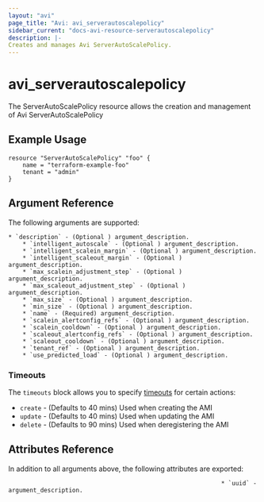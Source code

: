 ```yaml
---
layout: "avi"
page_title: "Avi: avi_serverautoscalepolicy"
sidebar_current: "docs-avi-resource-serverautoscalepolicy"
description: |-
Creates and manages Avi ServerAutoScalePolicy.
---
```


# avi_serverautoscalepolicy

The ServerAutoScalePolicy resource allows the creation and management of Avi ServerAutoScalePolicy

## Example Usage

```hcl
resource "ServerAutoScalePolicy" "foo" {
    name = "terraform-example-foo"
    tenant = "admin"
}
```

## Argument Reference

The following arguments are supported:

    * `description` - (Optional ) argument_description.
        * `intelligent_autoscale` - (Optional ) argument_description.
        * `intelligent_scalein_margin` - (Optional ) argument_description.
        * `intelligent_scaleout_margin` - (Optional ) argument_description.
        * `max_scalein_adjustment_step` - (Optional ) argument_description.
        * `max_scaleout_adjustment_step` - (Optional ) argument_description.
        * `max_size` - (Optional ) argument_description.
        * `min_size` - (Optional ) argument_description.
        * `name` - (Required) argument_description.
        * `scalein_alertconfig_refs` - (Optional ) argument_description.
        * `scalein_cooldown` - (Optional ) argument_description.
        * `scaleout_alertconfig_refs` - (Optional ) argument_description.
        * `scaleout_cooldown` - (Optional ) argument_description.
        * `tenant_ref` - (Optional ) argument_description.
        * `use_predicted_load` - (Optional ) argument_description.
        
### Timeouts

The `timeouts` block allows you to specify [timeouts](https://www.terraform.io/docs/configuration/resources.html#timeouts) for certain actions:

* `create` - (Defaults to 40 mins) Used when creating the AMI
* `update` - (Defaults to 40 mins) Used when updating the AMI
* `delete` - (Defaults to 90 mins) Used when deregistering the AMI

## Attributes Reference

In addition to all arguments above, the following attributes are exported:

                                                                * `uuid` - argument_description.
    
